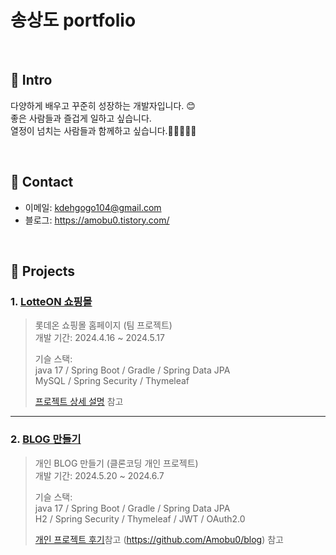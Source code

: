 # 송상도 portfolio
> 

</br>

## 📌 Intro
다양하게 배우고 꾸준히 성장하는 개발자입니다. 😊</br>
좋은 사람들과 즐겁게 일하고 싶습니다. </br>
열정이 넘치는 사람들과 함께하고 싶습니다.👨🏿‍🤝‍👨🏿

</br>

## 📌 Contact
- 이메일: kdehgogo104@gmail.com
- 블로그: https://amobu0.tistory.com/

</br>

## 📌 Projects
### 1. [LotteON 쇼핑몰](https://github.com/green-lotte2/lotteon-team4)
>롯데온 쇼핑몰 홈페이지 (팀 프로젝트)</br>
>개발 기간: 2024.4.16 ~ 2024.5.17
>
>기슬 스택: </br>
>java 17 / Spring Boot / Gradle / Spring Data JPA </br>
>MySQL / Spring Security / Thymeleaf
>
>[프로젝트 상세 설명](https://github.com/green-lotte2/lotteon-team4) 참고
>
---
### 2. [BLOG 만들기](https://github.com/Amobu0/blog)
>개인 BLOG 만들기 (클론코딩 개인 프로젝트)</br>
>개발 기간: 2024.5.20 ~ 2024.6.7
>
>기슬 스택: </br>
>java 17 / Spring Boot / Gradle / Spring Data JPA </br>
>H2 / Spring Security / Thymeleaf / JWT / OAuth2.0
>
>[개인 프로젝트 후기](https://amobu0.tistory.com/4)참고
>(https://github.com/Amobu0/blog) 참고
>
